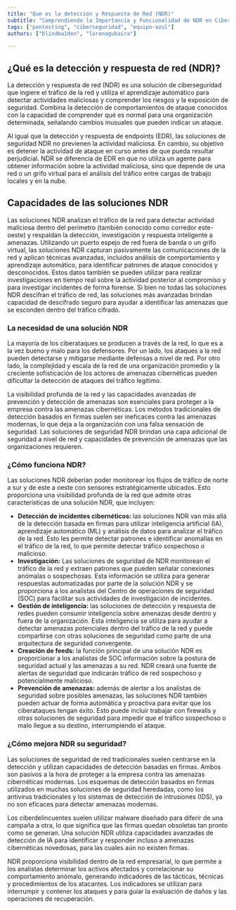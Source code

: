 ```yaml
---
title: "Que es la detección y Respuesta de Red (NDR)"
subtitle: "Comprendiendo la Importancia y Funcionalidad de NDR en Ciberseguridad"
tags: ["pentesting", "ciberseguridad", "equipo-azul"]
authors: ["blindma1den", "lorenagubaira"]

---
```


## ¿Qué es la detección y respuesta de red (NDR)?

La detección y respuesta de red (NDR) es una solución de ciberseguridad que ingiere el tráfico de la red y utiliza el aprendizaje automático para detectar actividades maliciosas y comprender los riesgos y la exposición de seguridad. Combina la detección de comportamientos de ataque conocidos con la capacidad de comprender qué es normal para una organización determinada, señalando cambios inusuales que pueden indicar un ataque.

Al igual que la detección y respuesta de endpoints (EDR), las soluciones de seguridad NDR no previenen la actividad maliciosa. En cambio, su objetivo es detener la actividad de ataque en curso antes de que pueda resultar perjudicial. NDR se diferencia de EDR en que no utiliza un agente para obtener información sobre la actividad maliciosa, sino que depende de una red o un grifo virtual para el análisis del tráfico entre cargas de trabajo locales y en la nube.

## Capacidades de las soluciones NDR

Las soluciones NDR analizan el tráfico de la red para detectar actividad maliciosa dentro del perímetro (también conocido como corredor este-oeste) y respaldan la detección, investigación y respuesta inteligente a amenazas. Utilizando un puerto espejo de red fuera de banda o un grifo virtual, las soluciones NDR capturan pasivamente las comunicaciones de la red y aplican técnicas avanzadas, incluidos análisis de comportamiento y aprendizaje automático, para identificar patrones de ataque conocidos y desconocidos. Estos datos también se pueden utilizar para realizar investigaciones en tiempo real sobre la actividad posterior al compromiso y para investigar incidentes de forma forense. Si bien no todas las soluciones NDR descifran el tráfico de red, las soluciones más avanzadas brindan capacidad de descifrado seguro para ayudar a identificar las amenazas que se esconden dentro del tráfico cifrado.

### La necesidad de una solución NDR

La mayoría de los ciberataques se producen a través de la red, lo que es a la vez bueno y malo para los defensores. Por un lado, los ataques a la red pueden detectarse y mitigarse mediante defensas a nivel de red. Por otro lado, la complejidad y escala de la red de una organización promedio y la creciente sofisticación de los actores de amenazas cibernéticas pueden dificultar la detección de ataques del tráfico legítimo.

La visibilidad profunda de la red y las capacidades avanzadas de prevención y detección de amenazas son esenciales para proteger a la empresa contra las amenazas cibernéticas. Los métodos tradicionales de detección basados ​​en firmas suelen ser ineficaces contra las amenazas modernas, lo que deja a la organización con una falsa sensación de seguridad. Las soluciones de seguridad NDR brindan una capa adicional de seguridad a nivel de red y capacidades de prevención de amenazas que las organizaciones requieren.

### ¿Cómo funciona NDR?

Las soluciones NDR deberían poder monitorear los flujos de tráfico de norte a sur y de este a oeste con sensores estratégicamente ubicados. Esto proporciona una visibilidad profunda de la red que admite otras características de una solución NDR, que incluyen:

- **Detección de incidentes cibernéticos:** las soluciones NDR van más allá de la detección basada en firmas para utilizar inteligencia artificial (IA), aprendizaje automático (ML) y análisis de datos para analizar el tráfico de la red. Esto les permite detectar patrones e identificar anomalías en el tráfico de la red, lo que permite detectar tráfico sospechoso o malicioso.
- **Investigación:** Las soluciones de seguridad de NDR monitorean el tráfico de la red y extraen patrones que pueden señalar conexiones anómalas o sospechosas. Esta información se utiliza para generar respuestas automatizadas por parte de la solución NDR y se proporciona a los analistas del Centro de operaciones de seguridad (SOC) para facilitar sus actividades de investigación de incidentes.
- **Gestión de inteligencia:** las soluciones de detección y respuesta de redes pueden consumir inteligencia sobre amenazas desde dentro y fuera de la organización. Esta inteligencia se utiliza para ayudar a detectar amenazas potenciales dentro del tráfico de la red y puede compartirse con otras soluciones de seguridad como parte de una arquitectura de seguridad convergente.
- **Creación de feeds:** la función principal de una solución NDR es proporcionar a los analistas de SOC información sobre la postura de seguridad actual y las amenazas a su red. NDR creará una fuente de alertas de seguridad que indicarán tráfico de red sospechoso y potencialmente malicioso.
- **Prevención de amenazas:** además de alertar a los analistas de seguridad sobre posibles amenazas, las soluciones NDR también pueden actuar de forma automática y proactiva para evitar que los ciberataques tengan éxito. Esto puede incluir trabajar con firewalls y otras soluciones de seguridad para impedir que el tráfico sospechoso o malo llegue a su destino, interrumpiendo el ataque.

### ¿Cómo mejora NDR su seguridad?

Las soluciones de seguridad de red tradicionales suelen centrarse en la detección y utilizan capacidades de detección basadas en firmas. Ambos son pasivos a la hora de proteger a la empresa contra las amenazas cibernéticas modernas. Los esquemas de detección basados ​​en firmas utilizados en muchas soluciones de seguridad heredadas, como los antivirus tradicionales y los sistemas de detección de intrusiones (IDS), ya no son eficaces para detectar amenazas modernas.

Los ciberdelincuentes suelen utilizar malware diseñado para diferir de una campaña a otra, lo que significa que las firmas quedan obsoletas tan pronto como se generan. Una solución NDR utiliza capacidades avanzadas de detección de IA para identificar y responder incluso a amenazas cibernéticas novedosas, para las cuales aún no existen firmas.

NDR proporciona visibilidad dentro de la red empresarial, lo que permite a los analistas determinar los activos afectados y correlacionar su comportamiento anómalo, generando indicadores de las tácticas, técnicas y procedimientos de los atacantes. Los indicadores se utilizan para interrumpir y contener los ataques y para guiar la evaluación de daños y las operaciones de recuperación.
